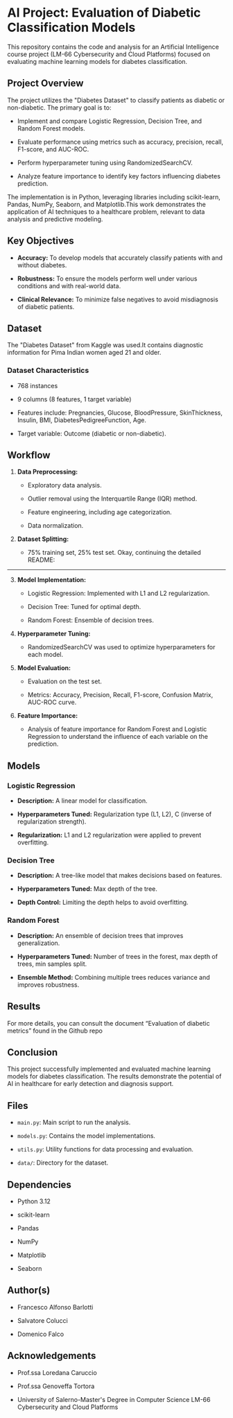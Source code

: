 # AI Project: Evaluation of Diabetic Classification Models

This repository contains the code and analysis for an Artificial Intelligence course project (LM-66 Cybersecurity and Cloud Platforms) focused on evaluating machine learning models for diabetes classification.

## Project Overview

The project utilizes the "Diabetes Dataset" to classify patients as diabetic or non-diabetic. The primary goal is to:

* Implement and compare Logistic Regression, Decision Tree, and Random Forest models. 
   
* Evaluate performance using metrics such as accuracy, precision, recall, F1-score, and AUC-ROC. 
   
* Perform hyperparameter tuning using RandomizedSearchCV.
   
* Analyze feature importance to identify key factors influencing diabetes prediction.

The implementation is in Python, leveraging libraries including scikit-learn, Pandas, NumPy, Seaborn, and Matplotlib.This work demonstrates the application of AI techniques to a healthcare problem, relevant to data analysis and predictive modeling.

## Key Objectives

* **Accuracy:** To develop models that accurately classify patients with and without diabetes. 
   
* **Robustness:** To ensure the models perform well under various conditions and with real-world data. 
   
* **Clinical Relevance:** To minimize false negatives to avoid misdiagnosis of diabetic patients. 

## Dataset

The "Diabetes Dataset" from Kaggle was used.It contains diagnostic information for Pima Indian women aged 21 and older. 

### Dataset Characteristics

* 768 instances
   
* 9 columns (8 features, 1 target variable)
   
* Features include: Pregnancies, Glucose, BloodPressure, SkinThickness, Insulin, BMI, DiabetesPedigreeFunction, Age.
* Target variable: Outcome (diabetic or non-diabetic).

## Workflow

1.  **Data Preprocessing:**
   
    * Exploratory data analysis. 
       
    * Outlier removal using the Interquartile Range (IQR) method. 
       
    * Feature engineering, including age categorization. 
    * Data normalization. 
       
2.  **Dataset Splitting:**
   
    * 75% training set, 25% test set.
  Okay, continuing the detailed README:

---

3.  **Model Implementation:**
   
    * Logistic Regression: Implemented with L1 and L2 regularization.
       
    * Decision Tree: Tuned for optimal depth.
       
    * Random Forest: Ensemble of decision trees.
       
4.  **Hyperparameter Tuning:**
   
    * RandomizedSearchCV was used to optimize hyperparameters for each model.
       
5.  **Model Evaluation:**
   
    * Evaluation on the test set.
       
    * Metrics: Accuracy, Precision, Recall, F1-score, Confusion Matrix, AUC-ROC curve.
       
6.  **Feature Importance:**
   
    * Analysis of feature importance for Random Forest and Logistic Regression to understand the influence of each variable on the prediction.

## Models

### Logistic Regression

* **Description:** A linear model for classification.
   
* **Hyperparameters Tuned:** Regularization type (L1, L2), C (inverse of regularization strength).
   
* **Regularization:** L1 and L2 regularization were applied to prevent overfitting.

### Decision Tree

* **Description:** A tree-like model that makes decisions based on features.
   
* **Hyperparameters Tuned:** Max depth of the tree.
   
* **Depth Control:** Limiting the depth helps to avoid overfitting.

### Random Forest

* **Description:** An ensemble of decision trees that improves generalization.
   
* **Hyperparameters Tuned:** Number of trees in the forest, max depth of trees, min samples split.
   
* **Ensemble Method:** Combining multiple trees reduces variance and improves robustness.

## Results
For more details, you can consult the document “Evaluation of diabetic metrics” found in the Github repo

## Conclusion

This project successfully implemented and evaluated machine learning models for diabetes classification. The results demonstrate the potential of AI in healthcare for early detection and diagnosis support.

## Files

* `main.py`: Main script to run the analysis.
   
* `models.py`: Contains the model implementations.
   
* `utils.py`: Utility functions for data processing and evaluation.
   
* `data/`: Directory for the dataset.
  

## Dependencies

* Python 3.12
   
* scikit-learn
   
* Pandas
   
* NumPy
   
* Matplotlib
   
* Seaborn

## Author(s)

* Francesco Alfonso Barlotti
   
* Salvatore Colucci
   
* Domenico Falco

## Acknowledgements

* Prof.ssa Loredana Caruccio
   
* Prof.ssa Genoveffa Tortora
   
* University of Salerno-Master's Degree in Computer Science LM-66 Cybersecurity and Cloud Platforms

